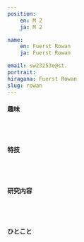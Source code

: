 ```yaml
---
position:
    en: M 2
    ja: M 2

name:
    en: Fuerst Rowan
    ja: Fuerst Rowan

email: sw23253e@st.
portrait: 
hiragana: Fuerst Rowan
slug: rowan
---
```


#### 趣味

<br><br>

#### 特技

<br><br>

#### 研究内容

<br><br>

#### ひとこと

<br><br>

